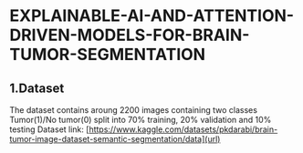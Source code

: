 # EXPLAINABLE-AI-AND-ATTENTION-DRIVEN-MODELS-FOR-BRAIN-TUMOR-SEGMENTATION
## 1.Dataset
The dataset contains aroung 2200 images containing two classes Tumor(1)/No tumor(0) split into 70% training, 20% validation and 10% testing
Dataset link: [https://www.kaggle.com/datasets/pkdarabi/brain-tumor-image-dataset-semantic-segmentation/data](url)


